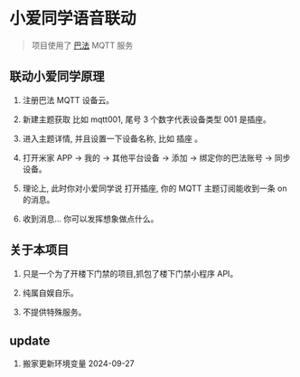 # 小爱同学语音联动

> 项目使用了 [巴法](https://bemfa.com) MQTT 服务

## 联动小爱同学原理

1. 注册巴法 MQTT 设备云。

2. 新建主题获取 比如 mqtt001, 尾号 3 个数字代表设备类型 001 是插座。

3. 进入主题详情, 并且设置一下设备名称, 比如 插座 。

4. 打开米家 APP -> 我的 -> 其他平台设备 -> 添加 -> 绑定你的巴法账号 -> 同步设备。

5. 理论上, 此时你对小爱同学说 打开插座, 你的 MQTT 主题订阅能收到一条 on 的消息。

6. 收到消息... 你可以发挥想象做点什么。

## 关于本项目

1. 只是一个为了开楼下门禁的项目,抓包了楼下门禁小程序 API。

2. 纯属自娱自乐。

3. 不提供特殊服务。

## update

1. 搬家更新环境变量 2024-09-27
